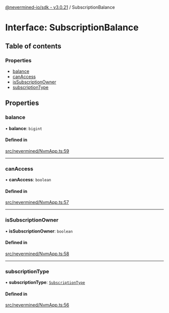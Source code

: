 [@nevermined-io/sdk - v3.0.21](../code-reference.md) / SubscriptionBalance

# Interface: SubscriptionBalance

## Table of contents

### Properties

- [balance](SubscriptionBalance.md#balance)
- [canAccess](SubscriptionBalance.md#canaccess)
- [isSubscriptionOwner](SubscriptionBalance.md#issubscriptionowner)
- [subscriptionType](SubscriptionBalance.md#subscriptiontype)

## Properties

### balance

• **balance**: `bigint`

#### Defined in

[src/nevermined/NvmApp.ts:59](https://github.com/nevermined-io/sdk-js/blob/62acc3ce5a5465941b5118d27b5127e0bb088eae/src/nevermined/NvmApp.ts#L59)

---

### canAccess

• **canAccess**: `boolean`

#### Defined in

[src/nevermined/NvmApp.ts:57](https://github.com/nevermined-io/sdk-js/blob/62acc3ce5a5465941b5118d27b5127e0bb088eae/src/nevermined/NvmApp.ts#L57)

---

### isSubscriptionOwner

• **isSubscriptionOwner**: `boolean`

#### Defined in

[src/nevermined/NvmApp.ts:58](https://github.com/nevermined-io/sdk-js/blob/62acc3ce5a5465941b5118d27b5127e0bb088eae/src/nevermined/NvmApp.ts#L58)

---

### subscriptionType

• **subscriptionType**: [`SubscriptionType`](../enums/SubscriptionType.md)

#### Defined in

[src/nevermined/NvmApp.ts:56](https://github.com/nevermined-io/sdk-js/blob/62acc3ce5a5465941b5118d27b5127e0bb088eae/src/nevermined/NvmApp.ts#L56)
